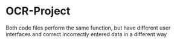 # OCR-Project
Both code files perform the same function, but have different user interfaces and correct incorrectly entered data in a different way
